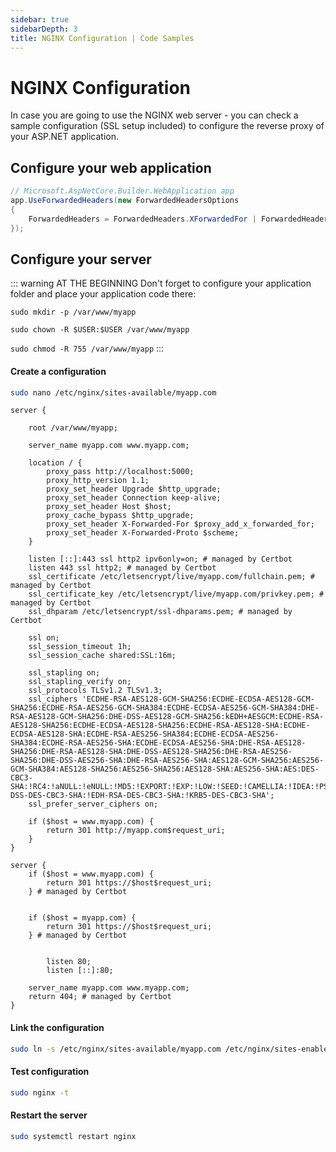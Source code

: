 ```yaml
---
sidebar: true
sidebarDepth: 3
title: NGINX Configuration | Code Samples
---
```

# NGINX Configuration

In case you are going to use the NGINX web server - you can check a sample configuration (SSL setup included)
to configure the reverse proxy of your ASP.NET application.

## Configure your web application
```csharp
// Microsoft.AspNetCore.Builder.WebApplication app
app.UseForwardedHeaders(new ForwardedHeadersOptions
{
    ForwardedHeaders = ForwardedHeaders.XForwardedFor | ForwardedHeaders.XForwardedProto
});
```

## Configure your server
::: warning AT THE BEGINNING
Don't forget to configure your application folder and place your application code there:

``sudo mkdir -p /var/www/myapp``

``sudo chown -R $USER:$USER /var/www/myapp``

``sudo chmod -R 755 /var/www/myapp``
:::

#### Create a configuration
```bash
sudo nano /etc/nginx/sites-available/myapp.com
```

```nginx
server {

    root /var/www/myapp;

    server_name myapp.com www.myapp.com;

    location / {
		proxy_pass http://localhost:5000;
		proxy_http_version 1.1;
		proxy_set_header Upgrade $http_upgrade;
		proxy_set_header Connection keep-alive;
		proxy_set_header Host $host;
		proxy_cache_bypass $http_upgrade;
		proxy_set_header X-Forwarded-For $proxy_add_x_forwarded_for;
		proxy_set_header X-Forwarded-Proto $scheme;
	}

    listen [::]:443 ssl http2 ipv6only=on; # managed by Certbot
    listen 443 ssl http2; # managed by Certbot
    ssl_certificate /etc/letsencrypt/live/myapp.com/fullchain.pem; # managed by Certbot
    ssl_certificate_key /etc/letsencrypt/live/myapp.com/privkey.pem; # managed by Certbot
    ssl_dhparam /etc/letsencrypt/ssl-dhparams.pem; # managed by Certbot
    
    ssl on;
    ssl_session_timeout 1h;
    ssl_session_cache shared:SSL:16m;

    ssl_stapling on;
    ssl_stapling_verify on;
    ssl_protocols TLSv1.2 TLSv1.3;
    ssl_ciphers 'ECDHE-RSA-AES128-GCM-SHA256:ECDHE-ECDSA-AES128-GCM-SHA256:ECDHE-RSA-AES256-GCM-SHA384:ECDHE-ECDSA-AES256-GCM-SHA384:DHE-RSA-AES128-GCM-SHA256:DHE-DSS-AES128-GCM-SHA256:kEDH+AESGCM:ECDHE-RSA-AES128-SHA256:ECDHE-ECDSA-AES128-SHA256:ECDHE-RSA-AES128-SHA:ECDHE-ECDSA-AES128-SHA:ECDHE-RSA-AES256-SHA384:ECDHE-ECDSA-AES256-SHA384:ECDHE-RSA-AES256-SHA:ECDHE-ECDSA-AES256-SHA:DHE-RSA-AES128-SHA256:DHE-RSA-AES128-SHA:DHE-DSS-AES128-SHA256:DHE-RSA-AES256-SHA256:DHE-DSS-AES256-SHA:DHE-RSA-AES256-SHA:AES128-GCM-SHA256:AES256-GCM-SHA384:AES128-SHA256:AES256-SHA256:AES128-SHA:AES256-SHA:AES:DES-CBC3-SHA:!RC4:!aNULL:!eNULL:!MD5:!EXPORT:!EXP:!LOW:!SEED:!CAMELLIA:!IDEA:!PSK:!SRP:!SSLv:!aECDH:!EDH-DSS-DES-CBC3-SHA:!EDH-RSA-DES-CBC3-SHA:!KRB5-DES-CBC3-SHA';
    ssl_prefer_server_ciphers on;

    if ($host = www.myapp.com) {
        return 301 http://myapp.com$request_uri;
    }
}

server {
    if ($host = www.myapp.com) {
        return 301 https://$host$request_uri;
    } # managed by Certbot


    if ($host = myapp.com) {
        return 301 https://$host$request_uri;
    } # managed by Certbot


        listen 80;
        listen [::]:80;

    server_name myapp.com www.myapp.com;
    return 404; # managed by Certbot
}

```

#### Link the configuration
```bash
sudo ln -s /etc/nginx/sites-available/myapp.com /etc/nginx/sites-enabled/
```

#### Test configuration
```bash
sudo nginx -t
```

#### Restart the server
```bash
sudo systemctl restart nginx
```

